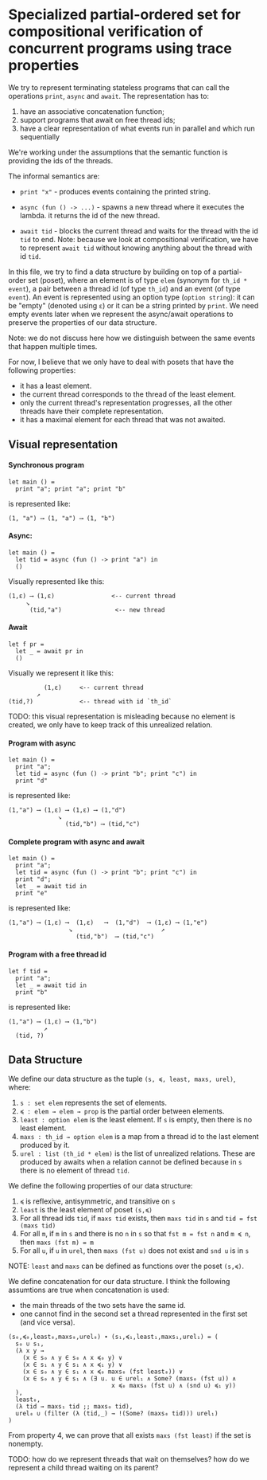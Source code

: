 # Specialized partial-ordered set for compositional verification of concurrent programs using trace properties

We try to represent terminating stateless programs that can call the operations `print`, `async` and `await`.
The representation has to:
1) have an associative concatenation function;
2) support programs that await on free thread ids;
3) have a clear representation of what events run in parallel and which run sequentially

We're working under the assumptions that the semantic function is providing the ids of the threads.

The informal semantics are:
* `print "x"` - produces events containing the printed string.
    
* `async (fun () -> ...)` - spawns a new thread where it executes the lambda.
     it returns the id of the new thread.

* `await tid` - blocks the current thread and waits for the thread with the id `tid` to end.
    Note: because we look at compositional verification, we have to represent `await tid` without knowing anything about the thread with id `tid`.

In this file, we try to find a data structure by building on top of a partial-order set (poset), where an element is of type `elem` (synonym for `th_id * event`), a pair between a thread id (of type `th_id`) and an event (of type `event`). An event is represented using an option type (`option string`): it can be "empty" (denoted using `ε`) or it can be a string printed by `print`. We need empty events later when we represent the async/await operations to preserve the properties of our data structure.

Note: we do not discuss here how we distinguish between the same events that happen multiple times.

For now, I believe that we only have to deal with posets that have the following properties:
* it has a least element.
* the current thread corresponds to the thread of the least element.
* only the current thread's representation progresses, all the other threads have their complete representation.
* it has a maximal element for each thread that was not awaited.

## Visual representation

#### Synchronous program
```fstar
let main () =
  print "a"; print "a"; print "b"
```
is represented like:
```
(1, "a") ⟶ (1, "a") ⟶ (1, "b")
```

#### Async:
```fstar
let main () =
  let tid = async (fun () -> print "a") in
  ()
```
Visually represented like this:
```
(1,ε) ⟶ (1,ε)                <-- current thread
     ↘                    
      (tid,"a")               <-- new thread
```

#### Await
```fstar
let f pr =
  let _ = await pr in
  ()
```
Visually we represent it like this:
```
          (1,ε)     <-- current thread
        ↗ 
(tid,?)             <-- thread with id `th_id`
```
TODO: this visual representation is misleading because no element is created,
  we only have to keep track of this unrealized relation.

#### Program with async
```fstar
let main () =
  print "a";
  let tid = async (fun () -> print "b"; print "c") in
  print "d"
```
is represented like:
```
(1,"a") ⟶ (1,ε) ⟶ (1,ε) ⟶ (1,"d")    
              ↘                    
                (tid,"b") ⟶ (tid,"c")
```
#### Complete program with async and await
```fstar
let main () =
  print "a";
  let tid = async (fun () -> print "b"; print "c") in
  print "d";
  let _ = await tid in
  print "e"
```
is represented like:
```
(1,"a") ⟶ (1,ε) ⟶  (1,ε)   ⟶  (1,"d")  ⟶ (1,ε) ⟶ (1,"e")
                 ↘                         ↗ 
                   (tid,"b")  ⟶ (tid,"c")
```
#### Program with a free thread id
```fstar
let f tid =
  print "a";
  let _ = await tid in
  print "b"
```
is represented like:
```
(1,"a") ⟶ (1,ε) ⟶ (1,"b")
          ↗ 
  (tid, ?)
```

## Data Structure

We define our data structure as the tuple `(s, ≼, least, maxs, urel)`, where:
1) `s : set elem` represents the set of elements.
2) `≼ : elem → elem → prop` is the partial order between elements.
3) `least : option elem` is the least element. If `s` is empty, then there is no least element.
4) `maxs : th_id → option elem` is a map from a thread id to the last element produced by it.
5) `urel : list (th_id * elem)` is the list of unrealized relations. These are produced by awaits when a relation cannot be defined because in `s` there is no element of thread `tid`.

We define the following properties of our data structure:
1) `≼` is reflexive, antisymmetric, and transitive on `s`
2) `least` is the least element of poset `(s,≼)`
3) For all thread ids `tid`, if `maxs tid` exists, then `maxs tid` in `s` and `tid = fst (maxs tid)` 
4) For all `m`, if `m` in `s` and there is no `n` in `s` so that `fst m = fst n` and `m ≼ n`, then `maxs (fst m) = m`
5) For all `u`, if `u` in `urel`, then `maxs (fst u)` does not exist and `snd u` is in `s`

NOTE: `least` and `maxs` can be defined as functions over the poset `(s,≼)`.

We define concatenation for our data structure. I think the following assumtions are true when concatenation is used:
* the main threads of the two sets have the same id.
* one cannot find in the second set a thread represented in the first set (and vice versa).

```
(s₀,≼₀,least₀,maxs₀,urel₀) ∙ (s₁,≼₁,least₁,maxs₁,urel₁) = (
  s₀ ∪ s₁,
  (λ x y →
    (x ∈ s₀ ∧ y ∈ s₀ ∧ x ≼₀ y) ∨
    (x ∈ s₁ ∧ y ∈ s₁ ∧ x ≼₁ y) ∨
    (x ∈ s₀ ∧ y ∈ s₁ ∧ x ≼₀ maxs₀ (fst least₀)) ∨
    (x ∈ s₀ ∧ y ∈ s₁ ∧ (∃ u. u ∈ urel₁ ∧ Some? (maxs₀ (fst u)) ∧
                             x ≼₀ maxs₀ (fst u) ∧ (snd u) ≼₁ y))
  ),
  least₀,
  (λ tid → maxs₁ tid ;; maxs₀ tid),
  urel₀ ∪ (filter (λ (tid,_) → !(Some? (maxs₀ tid))) urel₁)
)
```
From property 4, we can prove that all exists `maxs (fst least)` if the set is nonempty.

TODO: how do we represent threads that wait on themselves? how do we represent a child thread waiting on its parent?
